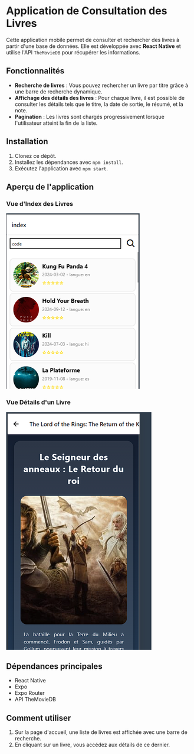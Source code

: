 # Application de Consultation des Livres

Cette application mobile permet de consulter et rechercher des livres à partir d'une base de données. Elle est développée avec **React Native** et utilise l'API `TheMovieDB` pour récupérer les informations.

## Fonctionnalités

- **Recherche de livres** : Vous pouvez rechercher un livre par titre grâce à une barre de recherche dynamique.
- **Affichage des détails des livres** : Pour chaque livre, il est possible de consulter les détails tels que le titre, la date de sortie, le résumé, et la note.
- **Pagination** : Les livres sont chargés progressivement lorsque l'utilisateur atteint la fin de la liste.

## Installation

1. Clonez ce dépôt.
2. Installez les dépendances avec `npm install`.
3. Exécutez l'application avec `npm start`.

## Aperçu de l'application

### Vue d'Index des Livres

![Vue Index des Livres](./assets/images/index.png)

### Vue Détails d'un Livre

![Vue Détails d'un Livre](./assets/images/detail.png)

## Dépendances principales

- React Native
- Expo
- Expo Router
- API TheMovieDB

## Comment utiliser

1. Sur la page d'accueil, une liste de livres est affichée avec une barre de recherche.
2. En cliquant sur un livre, vous accédez aux détails de ce dernier.
